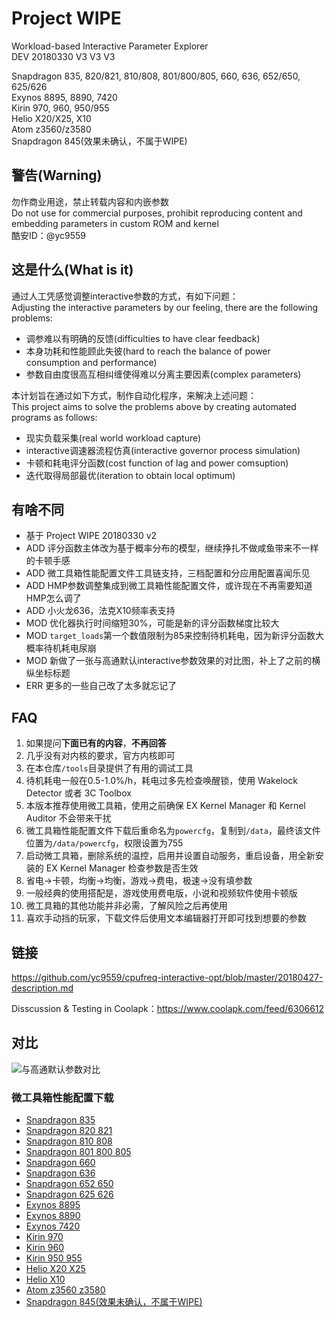 # Project WIPE

Workload-based Interactive Parameter Explorer  
DEV 20180330 V3 V3 V3 

Snapdragon 835, 820/821, 810/808, 801/800/805, 660, 636, 652/650, 625/626  
Exynos 8895, 8890, 7420  
Kirin 970, 960, 950/955  
Helio X20/X25, X10  
Atom z3560/z3580  
Snapdragon 845(效果未确认，不属于WIPE)

## 警告(Warning)

勿作商业用途，禁止转载内容和内嵌参数  
Do not use for commercial purposes, prohibit reproducing content and embedding parameters in custom ROM and kernel  
酷安ID：@yc9559  

## 这是什么(What is it)

通过人工凭感觉调整interactive参数的方式，有如下问题：  
Adjusting the interactive parameters by our feeling, there are the following problems:  

- 调参难以有明确的反馈(difficulties to have clear feedback)
- 本身功耗和性能顾此失彼(hard to reach the balance of power consumption and performance)
- 参数自由度很高互相纠缠使得难以分离主要因素(complex parameters)

本计划旨在通过如下方式，制作自动化程序，来解决上述问题：  
This project aims to solve the problems above by creating automated programs as follows:  

- 现实负载采集(real world workload capture)
- interactive调速器流程仿真(interactive governor process simulation)
- 卡顿和耗电评分函数(cost function of lag and power comsuption)
- 迭代取得局部最优(iteration to obtain local optimum)

## 有啥不同

- 基于 Project WIPE 20180330 v2
- ADD 评分函数主体改为基于概率分布的模型，继续挣扎不做咸鱼带来不一样的卡顿手感
- ADD 微工具箱性能配置文件工具链支持，三档配置和分应用配置喜闻乐见
- ADD HMP参数调整集成到微工具箱性能配置文件，或许现在不再需要知道HMP怎么调了
- ADD 小火龙636，法克X10频率表支持
- MOD 优化器执行时间缩短30%，可能是新的评分函数梯度比较大
- MOD `target_loads`第一个数值限制为85来控制待机耗电，因为新评分函数大概率待机耗电尿崩
- MOD 新做了一张与高通默认interactive参数效果的对比图，补上了之前的横纵坐标标题
- ERR 更多的一些自己改了太多就忘记了

## FAQ

1. 如果提问**下面已有的内容**，**不再回答**
2. 几乎没有对内核的要求，官方内核即可
3. 在本仓库`/tools`目录提供了有用的调试工具
4. 待机耗电一般在0.5-1.0%/h，耗电过多先检查唤醒锁，使用 Wakelock Detector 或者 3C Toolbox
5. 本版本推荐使用微工具箱，使用之前确保 EX Kernel Manager 和 Kernel Auditor 不会带来干扰
6. 微工具箱性能配置文件下载后重命名为`powercfg`，复制到`/data`，最终该文件位置为`/data/powercfg`，权限设置为755
7. 启动微工具箱，删除系统的温控，启用并设置自动服务，重启设备，用全新安装的 EX Kernel Manager 检查参数是否生效
8. 省电->卡顿，均衡->均衡，游戏->费电，极速->没有填参数
9. 一般经典的使用搭配是，游戏使用费电版，小说和视频软件使用卡顿版
10. 微工具箱的其他功能并非必需，了解风险之后再使用
11. 喜欢手动挡的玩家，下载文件后使用文本编辑器打开即可找到想要的参数

## 链接

https://github.com/yc9559/cpufreq-interactive-opt/blob/master/20180427-description.md  

Disscussion & Testing in Coolapk：https://www.coolapk.com/feed/6306612  

## 对比

![与高通默认参数对比](https://github.com/yc9559/cpufreq-interactive-opt/raw/master/src/DEV180412.png)

### 微工具箱性能配置下载

- [Snapdragon 835](https://github.com/yc9559/cpufreq-interactive-opt/raw/master/vtools-powercfg/20180427/sd_835/powercfg.apk)
- [Snapdragon 820 821](https://github.com/yc9559/cpufreq-interactive-opt/raw/master/vtools-powercfg/20180427/sd_820_821/powercfg.apk)
- [Snapdragon 810 808](https://github.com/yc9559/cpufreq-interactive-opt/raw/master/vtools-powercfg/20180427/sd_810_808/powercfg.apk)
- [Snapdragon 801 800 805](https://github.com/yc9559/cpufreq-interactive-opt/raw/master/vtools-powercfg/20180427/sd_801_800_805/powercfg.apk)
- [Snapdragon 660](https://github.com/yc9559/cpufreq-interactive-opt/raw/master/vtools-powercfg/20180427/sd_660/powercfg.apk)
- [Snapdragon 636](https://github.com/yc9559/cpufreq-interactive-opt/raw/master/vtools-powercfg/20180427/sd_660/powercfg.apk)
- [Snapdragon 652 650](https://github.com/yc9559/cpufreq-interactive-opt/raw/master/vtools-powercfg/20180427/sd_652_650/powercfg.apk)
- [Snapdragon 625 626](https://github.com/yc9559/cpufreq-interactive-opt/raw/master/vtools-powercfg/20180427/sd_625_626/powercfg.apk)
- [Exynos 8895](https://github.com/yc9559/cpufreq-interactive-opt/raw/master/vtools-powercfg/20180427/exynos_8895/powercfg.apk)
- [Exynos 8890](https://github.com/yc9559/cpufreq-interactive-opt/raw/master/vtools-powercfg/20180427/exynos_8890/powercfg.apk)
- [Exynos 7420](https://github.com/yc9559/cpufreq-interactive-opt/raw/master/vtools-powercfg/20180427/exynos_7420/powercfg.apk)
- [Kirin 970](https://github.com/yc9559/cpufreq-interactive-opt/raw/master/vtools-powercfg/20180427/kirin_970/powercfg.apk)
- [Kirin 960](https://github.com/yc9559/cpufreq-interactive-opt/raw/master/vtools-powercfg/20180427/kirin_960/powercfg.apk)
- [Kirin 950 955](https://github.com/yc9559/cpufreq-interactive-opt/raw/master/vtools-powercfg/20180427/kirin_950_955/powercfg.apk)
- [Helio X20 X25](https://github.com/yc9559/cpufreq-interactive-opt/raw/master/vtools-powercfg/20180427/helio_x20_x25/powercfg.apk)
- [Helio X10](https://github.com/yc9559/cpufreq-interactive-opt/raw/master/vtools-powercfg/20180427/helio_x10/powercfg.apk)
- [Atom z3560 z3580](https://github.com/yc9559/cpufreq-interactive-opt/raw/master/vtools-powercfg/20180427/atom_z3560_z3580/powercfg.apk)
- [Snapdragon 845(效果未确认，不属于WIPE)](https://github.com/yc9559/cpufreq-interactive-opt/raw/master/vtools-powercfg/20180427/sd_845/powercfg.apk)
